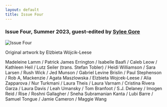 ```yaml
---
layout: default
title: Issue Four
---
```

### Issue Four, Summer 2023, guest-edited by [Sylee Gore](https://syleegore.com/)

![Issue Four](wetgrainfour.jpeg)

Original artwork by Elżbieta Wójcik-Leese

Madeleine Lamm / Patrick James Errington / Isabelle Baafi / Caleb Leow / Kathleen Heil / Lutz Seiler (trans. Stefan Tobler) / Heidi Williamson / Sara Larsen / Rush Wick / Jed Munson / Gabriel Levine Brislin / Paul Stephenson / Rob A, Mackenzie / Agata  Maszlowska / Elzbieta Wojcek-Leese / Alia Zapparova / Nur Turkmani / Laura Theis / Laura Varnam / Cristina Rivera Garza / Laura Davis / Leah Umansky / Tom Branfoot / S.J. Delaney / Imogen Reid / Rise / Roshni Gallagher / Sneha Subramanian Kanta / Lubi Barre / Samuel Tongue / Jamie Cameron / Maggie Wang 

​

